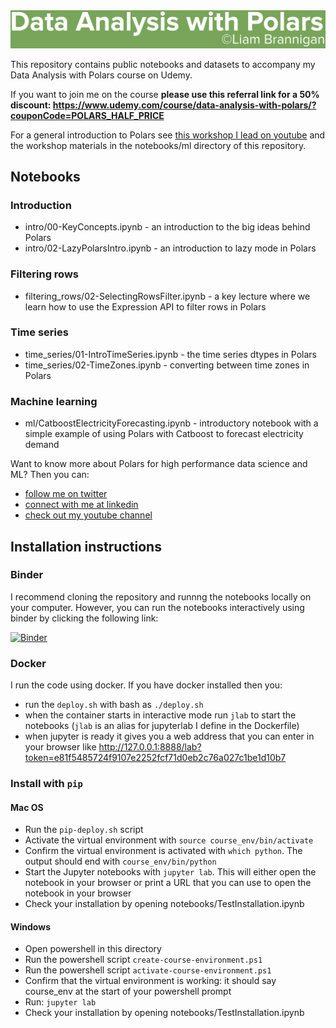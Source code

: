 <img src="notebooks/assets/data_analysis_with_polars_copyright-1.png" width="800"/>

This repository contains public notebooks and datasets to accompany my Data Analysis with Polars course on Udemy.

If you want to join me on the course **please use this referral link for a 50% discount: https://www.udemy.com/course/data-analysis-with-polars/?couponCode=POLARS_HALF_PRICE**

For a general introduction to Polars see [this workshop I lead on youtube](https://www.youtube.com/watch?v=X69hWAWxTOI) and the workshop materials in the notebooks/ml directory of this repository.

## Notebooks
### Introduction
- intro/00-KeyConcepts.ipynb - an introduction to the big ideas behind Polars
- intro/02-LazyPolarsIntro.ipynb - an introduction to lazy mode in Polars

### Filtering rows
- filtering_rows/02-SelectingRowsFilter.ipynb - a key lecture where we learn how to use the Expression API to filter rows in Polars

### Time series
- time_series/01-IntroTimeSeries.ipynb - the time series dtypes in Polars
- time_series/02-TimeZones.ipynb - converting between time zones in Polars

### Machine learning
- ml/CatboostElectricityForecasting.ipynb - introductory notebook with a simple example of using Polars with Catboost to forecast electricity demand




Want to know more about Polars for high performance data science and ML? Then you can:
- [follow me on twitter](https://twitter.com/braaannigan)
- [connect with me at linkedin](https://www.linkedin.com/in/liam-brannigan-9080b214a/)
- [check out my youtube channel](https://www.youtube.com/watch?v=nGritAo-71o)


## Installation instructions

### Binder
I recommend cloning the repository and runnng the notebooks locally on your computer. However, you can run the notebooks interactively using binder by clicking the following link:

[![Binder](https://mybinder.org/badge_logo.svg)](https://mybinder.org/v2/gh/braaannigan/data-analysis-with-polars/HEAD)


### Docker
I run the code using docker. If you have docker installed then you:
- run the `deploy.sh` with bash as `./deploy.sh`
- when the container starts in interactive mode run `jlab` to start the notebooks (`jlab` is an alias for jupyterlab I define in the Dockerfile)
- when jupyter is ready it gives you a web address that you can enter in your browser like http://127.0.0.1:8888/lab?token=e81f5485724f9107e2252fcf71d0eb2c76a027c1be1d10b7

### Install with `pip`
#### Mac OS
- Run the `pip-deploy.sh` script
- Activate the virtual environment with `source course_env/bin/activate`
- Confirm the virtual environment is activated with `which python`. The output should end with `course_env/bin/python`
- Start the Jupyter notebooks with `jupyter lab`. This will either open the notebook in your browser or print a URL that you can use to open the notebook in your browser
- Check your installation by opening notebooks/TestInstallation.ipynb


#### Windows
- Open powershell in this directory
- Run the powershell script `create-course-environment.ps1`
- Run the powershell script `activate-course-environment.ps1`
- Confirm that the virtual environment is working: it should say course_env at the start of your powershell prompt
- Run: `jupyter lab`
- Check your installation by opening notebooks/TestInstallation.ipynb

